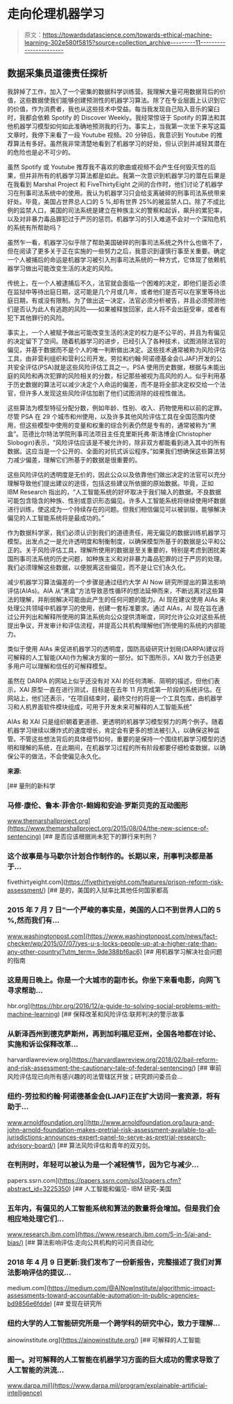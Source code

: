 # 走向伦理机器学习

> 原文：<https://towardsdatascience.com/towards-ethical-machine-learning-302e580f5815?source=collection_archive---------11----------------------->

## 数据采集员道德责任探析

我辞掉了工作，加入了一个密集的数据科学训练营。我理解大量可用数据背后的价值，这些数据使我们能够创建预测性的机器学习算法。除了在专业层面上认识到它的价值，作为消费者，我也从这些技术中受益。每当我发现自己陷入音乐的窠臼时，我都会依赖 Spotify 的 Discover Weekly。我经常惊讶于 Spotify 的算法和其他机器学习模型如何如此准确地预测我的行为。事实上，当我第一次坐下来写这篇文章时，我停下来看了一段 Youtube 视频。20 分钟后，我意识到 Youtube 的推荐算法有多好。虽然我非常清楚地看到了机器学习的好处，但认识到并减轻其潜在的危险也是必不可少的。

虽然 Spotify 或 Youtube 推荐我不喜欢的歌曲或视频不会产生任何毁灭性的后果，但并非所有的机器学习算法都是如此。我第一次意识到机器学习的潜在后果是在我看到 Marshal Project 和 FiveThirtyEight 之间的合作时，他们讨论了机器学习在刑事司法系统中的使用。我认为机器学习只会给支离破碎的刑事司法系统带来好处。毕竟，美国占世界总人口的 5 %,却有世界 25%的被监禁人口。除了不成比例的监禁人口，美国的司法系统是建立在种族主义的警察和起诉，飙升的累犯率，以及对非暴力毒品罪犯过于严厉的惩罚。机器学习的引入难道不会对一个深陷危机的系统有所帮助吗？

虽然乍一看，机器学习似乎除了帮助美国破碎的刑事司法系统之外什么也做不了，但在阅读了更多关于正在实施的一些努力之后，我意识到谨慎行事至关重要。确定一个人被捕后的命运是机器学习被引入刑事司法系统的一种方式，它体现了依赖机器学习做出可能改变生活的决定的风险。

传统上，在一个人被逮捕后不久，法官就会面临一个困难的决定，即他们是否必须在监狱中等待出庭日期，这可能是几个月或几年，或者他们是否可以在家里等待出庭日期，有或没有限制。为了做出这一决定，法官必须分析被告，并且必须预测他们是否认为此人有逃跑的风险——如果被释放回家，此人将不会出庭受审，或者有犯下其他罪行的风险。

事实上，一个人被赋予做出可能改变生活的决定的权力是不公平的，并且为有偏见的决定留下了空间。随着机器学习的进步，已经引入了各种技术，试图消除法官的偏见，并基于数据而不是个人的唯一判断做出决定。这些技术通常被称为风险评估工具，由非营利组织和营利公司开发。劳拉和约翰·阿诺德基金会(LJAF)开发的公共安全评估(PSA)就是这些风险评估工具之一。PSA 使用历史数据，根据与未能出庭的风险和再次犯罪的风险相关的分数，标记那些被视为高风险的人。似乎利用基于历史数据的算法可以减少决定个人命运的偏差，而不是将全部决定权交给一个法官，但许多人发现这些风险评估加剧了他们试图消除的歧视性做法。

这些算法为模型特征分配分数，例如年龄、性别、收入、药物使用和以前的定罪。尽管 PSA 在 29 个城市和州使用，以及许多其他风险评估工具在全国范围内使用，但这些模型中使用的变量和权重的综合列表仍然是专有的，通常被称为“黑盒”。范德比尔特法学院刑事司法项目主任克里斯托弗·斯洛博金(Christopher Slobogin)表示，“风险评估应该是不被允许的，除非双方都能看到进入其中的所有数据。这应当是一个公开的、全面的对抗式诉讼程序。”如果我们想确保这些算法努力减少偏差，理解它们所基于的数据是很重要的。

这些风险评估的透明度是无价的，因此公众以及依靠他们做出决定的法官可以充分理解导致他们提出建议的途径，包括这些建议所依据的原始数据。毕竟，正如 IBM Research 指出的，“人工智能系统的好坏取决于我们输入的数据。不良数据可能包含隐含的种族、性别或意识形态偏见。许多人工智能系统将继续使用坏数据进行训练，使这成为一个持续存在的问题。但我们相信偏见可以被驯服，能够解决偏见的人工智能系统将是最成功的。”

作为数据科学家，我们必须认识到我们的道德责任，用无偏见的数据训练机器学习模型。出发点之一是允许透明度和制衡制度，以确保模型所基于的数据是公平和公正的。关于风险评估工具，理解所使用的数据是至关重要的，特别是考虑到困扰美国刑事司法系统的历史问题，如种族主义和对非暴力毒品犯罪的过于严厉的处理。我们必须理解这些数据，以便脱离这些偏见，而不是让它们永久化。

减少机器学习算法偏差的一个步骤是通过纽约大学 AI Now 研究所提出的算法影响评估(AIAs)。AIA 从“黑盒”方法导致恶性循环的想法延伸而来，不断远离对这些算法的理解，并削弱解决可能由此产生的任何问题的能力。AI 现在建议使用 AIAs 来处理公共领域中机器学习的使用，创建一套标准要求。通过 AIAs，AI 现在旨在通过公开列出和解释所使用的算法系统向公众提供清晰度，同时允许公众对这些系统提出争议，开发审计和评估流程，并提高公共机构理解他们所使用的系统的内部能力。

类似于使用 AIAs 来促进机器学习的透明度，国防高级研究计划局(DARPA)建议将可解释的人工智能(XAI)作为解决方案的一部分。如下图所示，XAI 致力于创造更多用户可以理解和信任的可解释模型。

虽然在 DARPA 的网站上似乎还没有对 XAI 的任何清晰、简明的描述，但他们表示，XAI 原型一直在进行测试，目标是在去年 11 月完成第一阶段的系统评估。在网站上，他们还表示，“在项目结束时，最终交付的将是一个工具包库，由机器学习和人机界面软件模块组成，可用于开发未来可解释的人工智能系统”

AIAs 和 XAI 只是组织朝着更道德、更透明的机器学习模型努力的两个例子。随着机器学习继续以爆炸式的速度增长，肯定会有更多的想法被引入，以确保这种监管。不管这些想法背后的具体细节如何，重要的是保持一个围绕机器学习模型的透明和理解的系统，在此期间，在机器学习过程的所有阶段都要仔细检查数据，以确保公平的做法，不会使偏见永久化。

**来源:**

[](https://www.themarshallproject.org/2015/08/04/the-new-science-of-sentencing) [## 量刑的新科学

### 马修·康伦、鲁本·菲舍尔-鲍姆和安迪·罗斯贝克的互动图形

www.themarshallproject.org](https://www.themarshallproject.org/2015/08/04/the-new-science-of-sentencing) [](https://fivethirtyeight.com/features/prison-reform-risk-assessment/) [## 是否应该根据尚未犯下的罪行来判刑？

### 这个故事是与马歇尔计划合作制作的。长期以来，刑事判决都是基于…

fivethirtyeight.com](https://fivethirtyeight.com/features/prison-reform-risk-assessment/) [](https://www.washingtonpost.com/news/fact-checker/wp/2015/07/07/yes-u-s-locks-people-up-at-a-higher-rate-than-any-other-country/?utm_term=.9de388bf6ac6) [## 是的，美国的入狱率比其他任何国家都高

### 2015 年 7 月 7 日“一个严峻的事实是，美国的人口不到世界人口的 5 %,然而我们有…

www.washingtonpost.com](https://www.washingtonpost.com/news/fact-checker/wp/2015/07/07/yes-u-s-locks-people-up-at-a-higher-rate-than-any-other-country/?utm_term=.9de388bf6ac6) [](https://hbr.org/2016/12/a-guide-to-solving-social-problems-with-machine-learning) [## 用机器学习解决社会问题的指南

### 这是周日晚上。你是一个大城市的副市长。你坐下来看电影，向网飞寻求帮助…

hbr.org](https://hbr.org/2016/12/a-guide-to-solving-social-problems-with-machine-learning) [](https://harvardlawreview.org/2018/02/bail-reform-and-risk-assessment-the-cautionary-tale-of-federal-sentencing/) [## 保释改革和风险评估:联邦判决的警示故事

### 从新泽西州到德克萨斯州，再到加利福尼亚州，全国各地都在讨论、实施和诉讼保释改革…

harvardlawreview.org](https://harvardlawreview.org/2018/02/bail-reform-and-risk-assessment-the-cautionary-tale-of-federal-sentencing/)  [## 审前风险评估现已向所有感兴趣的司法管辖区开放；研究顾问委员会…

### 纽约-劳拉和约翰·阿诺德基金会(LJAF)正在扩大访问一套资源，将有助于…

www.arnoldfoundation.org](http://www.arnoldfoundation.org/laura-and-john-arnold-foundation-makes-pretrial-risk-assessment-available-to-all-jurisdictions-announces-expert-panel-to-serve-as-pretrial-research-advisory-board/) [](https://papers.ssrn.com/sol3/papers.cfm?abstract_id=3225350) [## 算法风险评估和青年的双刃剑。

### 在判刑时，年轻可以被认为是一个减轻情节，因为它与减少…

papers.ssrn.com](https://papers.ssrn.com/sol3/papers.cfm?abstract_id=3225350) [](https://www.research.ibm.com/5-in-5/ai-and-bias/) [## 人工智能和偏见- IBM 研究-美国

### 五年内，有偏见的人工智能系统和算法的数量将会增加。但是我们会相应地处理它们…

www.research.ibm.com](https://www.research.ibm.com/5-in-5/ai-and-bias/) [](https://medium.com/@AINowInstitute/algorithmic-impact-assessments-toward-accountable-automation-in-public-agencies-bd9856e6fdde) [## 算法影响评估:走向公共机构的可问责自动化

### 2018 年 4 月 9 日更新:我们发布了一份新报告，完整描述了我们对算法影响评估的提议…

medium.com](https://medium.com/@AINowInstitute/algorithmic-impact-assessments-toward-accountable-automation-in-public-agencies-bd9856e6fdde) [](https://ainowinstitute.org/) [## 爱现在研究所

### 纽约大学的人工智能研究所是一个跨学科的研究中心，致力于理解…

ainowinstitute.org](https://ainowinstitute.org/) [](https://www.darpa.mil/program/explainable-artificial-intelligence) [## 可解释的人工智能

### 图一。对可解释的人工智能在机器学习方面的巨大成功的需求导致了人工智能的洪流…

www.darpa.mil](https://www.darpa.mil/program/explainable-artificial-intelligence)